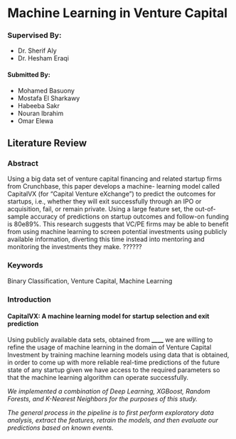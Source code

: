 # Machine Learning in Venture Capital

### Supervised By:

- Dr. Sherif Aly
- Dr. Hesham Eraqi

#### Submitted By:

- Mohamed Basuony
- Mostafa El Sharkawy
- Habeeba Sakr
- Nouran Ibrahim
- Omar Elewa

## Literature Review

### Abstract

Using a big data set of venture capital financing and related startup firms from Crunchbase, this paper develops a machine- learning model called CapitalVX (for “Capital Venture eXchange”) to predict the outcomes for startups, i.e., whether they will exit successfully through an IPO or acquisition, fail, or remain private. Using a large feature set, the out-of-sample accuracy of predictions on startup outcomes and follow-on funding is 80e89%. This research suggests that VC/PE firms may be able to benefit from using machine learning to screen potential investments using publicly available information, diverting this time instead into mentoring and monitoring the investments they make. ??????

### Keywords

Binary Classification, Venture Capital, Machine Learning

### Introduction

#### CapitalVX: A machine learning model for startup selection and exit prediction

Using publicly available data sets, obtained from **\_\_\_\_** we are willing to refine the usage of machine learning in the domain of Venture Capital Investment by training machine learning models using data that is obtained, in order to come up with more reliable real-time predictions of the future state of any startup given we have access to the required parameters so that the machine learning algorithm can operate successfully.

_We implemented a combination of Deep Learning, XGBoost, Random Forests, and K-Nearest Neighbors for the purposes of this study._

_The general process in the pipeline is to first perform exploratory data analysis, extract the features, retrain the models, and then evaluate our predictions based on known events._
